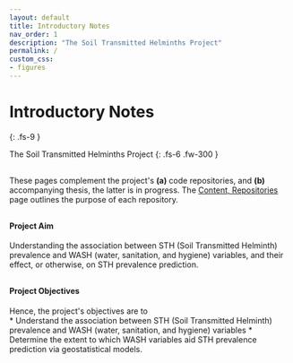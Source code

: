 ```yaml
---
layout: default
title: Introductory Notes
nav_order: 1
description: "The Soil Transmitted Helminths Project"
permalink: /
custom_css:
- figures
---
```


# Introductory Notes
{: .fs-9 }

The Soil Transmitted Helminths Project
{: .fs-6 .fw-300 }


<p style="margin-top: 30px; margin-bottom: 30px">
These pages complement the project's <b>(a)</b> code repositories, and <b>(b)</b> accompanying 
thesis, the latter is in progress.  The <a href="/hub">Content, Repositories</a> page outlines the purpose of each repository.</p>

#### **Project Aim**
<p style="margin-top: 10px; margin-bottom: 30px">
Understanding the association between STH (Soil Transmitted Helminth) prevalence and WASH (water, sanitation, and hygiene) variables,
and their effect, or otherwise, on STH prevalence prediction.</p>


#### **Project Objectives**
<p style="margin-top: 10px; margin-bottom: 0px">
Hence, the project's objectives are to</p>
* Understand the association between STH (Soil Transmitted Helminth) prevalence and WASH (water, sanitation, and hygiene) variables
* Determine the extent to which WASH variables aid STH prevalence prediction via geostatistical models.

<br>
<br>

<br>
<br>

<br>
<br>

<br>
<br>